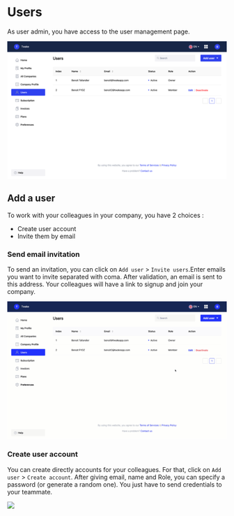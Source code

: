 # Users

As user admin, you have access to the user management page.

![User management page](../../.gitbook/assets/image%20%281%29.png)

## Add a user

To work with your colleagues in your company, you have 2 choices : 

* Create user account
* Invite them by email

### Send email invitation

To send an invitation, you can click on `Add user` &gt; `Invite users`.Enter emails you want to invite separated with coma. After validation, an email is sent to this address. Your colleagues will have a link to signup and join your company.

![Invite user](../../.gitbook/assets/inviteuser.gif)

### Create user account

You can create directly accounts for your colleagues. For that, click on  `Add user`  &gt; `Create account`. After giving email, name and Role, you can specify a password \(or generate a random one\). You just have to send credentials to your teammate. 

![](../../.gitbook/assets/createuser.gif)

